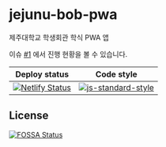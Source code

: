 # jejunu-bob-pwa

제주대학교 학생회관 학식 PWA 앱

이슈 [#1](https://github.com/BetaF1sh/jejunu-bob-pwa/issues/1) 에서 진행 현황을 볼 수 있습니다.

| Deploy status | Code style |
| :--: | :--: |
| [![Netlify Status](https://api.netlify.com/api/v1/badges/33b88133-f78a-46c6-b646-e573550c7dcd/deploy-status)](https://meals.muhun.dev) | [![js-standard-style](https://img.shields.io/badge/code%20style-standard-brightgreen.svg)](http://standardjs.com) |



## License
[![FOSSA Status](https://app.fossa.io/api/projects/git%2Bgithub.com%2Fx86chi%2Fjejunu-bob-pwa.svg?type=large)](https://app.fossa.io/projects/git%2Bgithub.com%2Fx86chi%2Fjejunu-bob-pwa?ref=badge_large)
